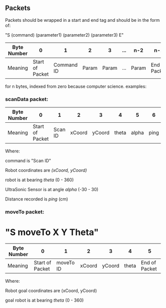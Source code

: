 ## Packets

Packets should be wrapped in a start and end tag and should be in the form of:

"S (command) (parameter1) (parameter2) (parameter3) E"

|Byte Number | 0               | 1          | 2     | 3     | ... | n-2   | n-1           |
|--          |              -- |          --|    -- | --    |  -- | --    | --            |
|Meaning     | Start of Packet | Command ID | Param | Param | ... | Param | End of Packet | 

for n bytes, indexed from zero because computer science.
examples:

### scanData packet:


|Byte Number | 0               | 1          | 2      | 3      | 4     | 5     | 6    |   7            |
|--          |              -- |          --|    --  |    --  | --    |  --   | --   |  --            |
|Meaning     | Start of Packet | Scan ID    | xCoord | yCoord | theta | alpha | ping |  End of Packet | 



Where:

command is "Scan ID"

Robot coordinates are *(xCoord, yCoord)*

robot is at bearing *theta* (0 - 360)

UltraSonic Sensor is at angle *alpha* (-30 - 30)

Distance recorded is *ping* (cm)


### moveTo packet:
# "S moveTo X Y Theta"

|Byte Number | 0               | 1          | 2      | 3      | 4     | 5 |
|--          |              -- |          --|    --  |    --  | --    | --|
|Meaning     | Start of Packet | moveTo ID  | xCoord | yCoord | theta | End of Packet | 


Where:

Robot goal coordinates are (xCoord, yCoord)

goal robot is at bearing *theta* (0 - 360)



